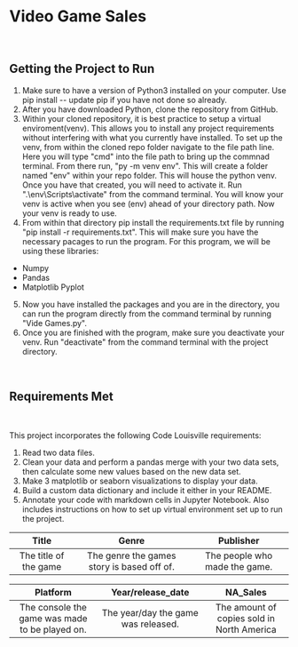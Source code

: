 # Video Game Sales
<br/>


## **Getting the Project to Run**

1. Make sure to have a version of Python3 installed on your computer. Use pip install -- update pip if you have not done so already.
2. After you have downloaded Python, clone the repository from GitHub.
3. Within your cloned repository, it is best practice to setup a virtual enviroment(venv). This allows you to install any project requirements without interfering with what you currently have installed. To set up the venv, from within the cloned repo folder navigate to the file path line. Here you will type "cmd" into the file path to bring up the commnad terminal. From there run, "py -m venv env". This will create a folder named "env" within your repo folder. This will house the python venv. Once you have that created, you will need to activate it. Run ".\env\Scripts\activate" from the command terminal. You will know your venv is active when you see (env) ahead of your directory path. Now your venv is ready to use.
4. From within that directory pip install the requirements.txt file by running "pip install -r requirements.txt". This will make sure you have the necessary pacages to run the program. For this program, we will be using these libraries:
* Numpy
* Pandas
* Matplotlib Pyplot
5. Now you have installed the packages and you are in the directory, you can run the program directly from the command terminal by running "Vide Games.py".
6. Once you are finished with the program, make sure you deactivate your venv. Run "deactivate" from the command terminal with the project directory.
<br/>

## **Requirements Met**
<br/>

This project incorporates the following Code Louisville requirements:
1. Read two data files.
2. Clean your data and perform a pandas merge with your two data sets, then calculate some new values based on the new data set.
3. Make 3 matplotlib or seaborn visualizations to display your data.
4. Build a custom data dictionary and include it either in your README.
5. Annotate your code with markdown cells in Jupyter Notebook.
Also includes instructions on how to set up virtual environment set up to run the project.

| Title | Genre | Publisher |
|:--------:|:--------:|:--------:|
|  The title of the game   |  The genre the games story is based off of.  |  The people who made the game. |

| Platform | Year/release_date | NA_Sales |
|:--------:|:--------:|:--------:|
|  The console the game was made to be played on.   |  The year/day the game was released.   |  The amount of copies sold in North America   |